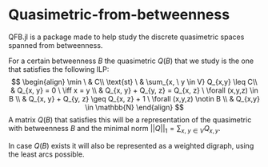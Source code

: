 # Quasimetric-from-betweenness
QFB.jl is a package made to help study the discrete quasimetric spaces spanned from betweenness.

For a certain betweenness $B$ the quasimetric $Q(B)$ that we study is the one that satisfies the following ILP:
$$
\begin{align}
    \min \ & C\\
    \text{st} \ & \sum_{x, \ y \in V} Q_{x,y} \leq C\\
    & Q_{x, y} = 0 \ \iff x = y \\
    & Q_{x, y} + Q_{y, z} = Q_{x, z} \ \forall (x,y,z) \in B \\  
    & Q_{x, y} + Q_{y, z} \geq Q_{x, z} + 1 \ \forall (x,y,z) \notin B \\  
    & Q_{x,y} \in \mathbb{N}
\end{align}
$$
A matrix $Q(B)$ that satisfies this will be a representation of the quasimetric with betweenness $B$ and the minimal norm $||Q||_1 = \sum_{x,\ y \in V}Q_{x,y}$.

In case $Q(B)$ exists it will also be represented as a weighted digraph, using the least arcs possible.